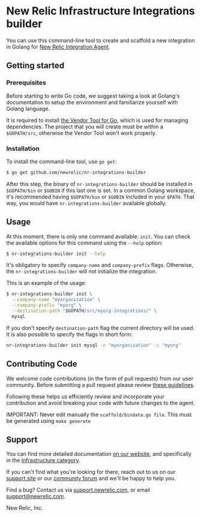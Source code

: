 # New Relic Infrastructure Integrations builder

You can use this command-line tool to create and scaffold a new integration in
Golang for [New Relic Integration Agent](https://docs.newrelic.com/docs/infrastructure/new-relic-infrastructure).

## Getting started

### Prerequisites

Before starting to write Go code, we suggest taking a look at Golang's
documentation to setup the environment and familiarize yourself with Golang
language.

It is required to install [the Vendor Tool for Go](https://github.com/kardianos/govendor), which is used for managing dependencies. The project that you will create must be within a `$GOPATH/src`, otherwise the Vendor Tool won't work properly.

### Installation

To install the command-line tool, use `go get`:

```bash
$ go get github.com/newrelic/nr-integrations-builder
```

After this step, the binary of `nr-integrations-builder` should be installed in
`$GOPATH/bin` or `$GOBIN` if this last one is set. In a common Golang workspace,
it's recommended having `$GOPATH/bin` or `$GOBIN` included in your `$PATH`. That way, you
would have `nr-integrations-builder` available globally.

## Usage

At this moment, there is only one command available: `init`. You can check the available options for this command using the `--help` option:

```bash
$ nr-integrations-builder init --help
```
It's obligatory to specify `company-name` and `company-prefix` flags. Otherwise, the `nr-integrations-builder` will not initialize the integration.

This is an example of the usage:

```bash
$ nr-integrations-builder init \
  --company-name "myorganization" \
  --company-prefix "myorg" \
  --destination-path "$GOPATH/src/myorg-integrations/" \
  mysql
```

If you don't specify `destination-path` flag the current directory will be used.
It is also possible to specify the flags in short form:
```bash
nr-integrations-builder init mysql -n "myorganization" -c "myorg"
```

## Contributing Code

We welcome code contributions (in the form of pull requests) from our user
community.  Before submitting a pull request please review
[these guidelines](https://github.com/newrelic/nr-integrations-builder/blob/master/CONTRIBUTING.md).

Following these helps us efficiently review and incorporate your contribution
and avoid breaking your code with future changes to the agent.

IMPORTANT: Never edit manually the `scaffold/bindata.go file`. This must be generated using `make generate`

## Support

You can find more detailed documentation [on our website](http://newrelic.com/docs),
and specifically in the [Infrastructure category](https://docs.newrelic.com/docs/infrastructure).

If you can't find what you're looking for there, reach out to us on our [support
site](http://support.newrelic.com/) or our [community forum](http://forum.newrelic.com)
and we'll be happy to help you.

Find a bug? Contact us via [support.newrelic.com](http://support.newrelic.com/),
or email support@newrelic.com.

New Relic, Inc.
